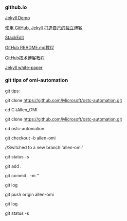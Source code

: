 ### github.io

[Jekyll Demo](http://www.ruanyifeng.com/blog/2012/08/blogging_with_jekyll.html)

[使用 GitHub, Jekyll 打造自己的独立博客](https://github.com/minixalpha/minixalpha.github.io/blob/source/_posts/2014-02-15-github-jekyll-markdown.md)

[StackEdit](https://stackedit.io/editor)

[GitHub README.md教程](http://blog.csdn.net/kaitiren/article/details/38513715)

[GitHub技术博客教程](http://blog.csdn.net/renfufei/article/details/37725057/)

[Jekyll white-paper](https://github.com/vinitkumar/white-paper)

### git tips of omi-automation

git tips:


git clone https://github.com/Microsoft/ostc-automation.git


cd C:\Allen_OMI

git clone https://github.com/Microsoft/ostc-automation.git

cd ostc-automation

git checkout -b allen-omi

//Switched to a new branch 'allen-omi'

git status -s

git add .

git commit . -m ''

git log

git push origin allen-omi

git log 

git status -s
